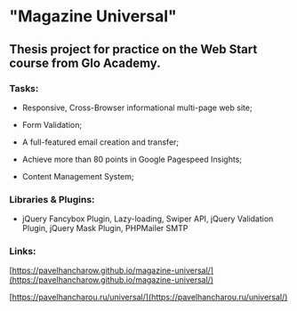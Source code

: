 # "Magazine Universal" 

## Thesis project for practice on the Web Start course from Glo Academy.

### Tasks:

- Responsive, Cross-Browser informational multi-page web site;

- Form Validation;

- A full-featured email creation and transfer;

- Achieve more than 80 points in Google Pagespeed Insights;

- Content Management System;

### Libraries & Plugins:

- jQuery Fancybox Plugin, Lazy-loading, Swiper API, jQuery Validation Plugin, jQuery Mask Plugin, PHPMailer SMTP

### Links:

[https://pavelhancharow.github.io/magazine-universal/](https://pavelhancharow.github.io/magazine-universal/)

[https://pavelhancharou.ru/universal/](https://pavelhancharou.ru/universal/)
